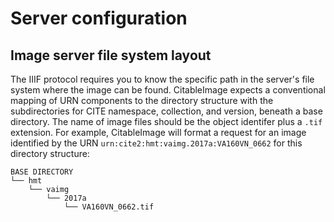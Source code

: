 # Server configuration


## Image server file system layout

The IIIF protocol requires you to know the specific path in the server's file system where the image can be found.  CitableImage expects a conventional mapping of URN components to the directory structure with the subdirectories for CITE namespace, collection, and version, beneath a base directory.  The name of image files should be the object identifer plus a `.tif` extension.  For example, CitableImage will format a request for an image identified by the URN `urn:cite2:hmt:vaimg.2017a:VA160VN_0662` for this directory structure:


```
BASE DIRECTORY
└── hmt
    └── vaimg
        └── 2017a
            └── VA160VN_0662.tif
```